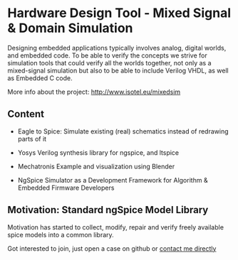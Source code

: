 # Hardware Design Tool - Mixed Signal & Domain Simulation

Designing embedded applications typically involves analog, digital worlds, and embedded code. 
To be able to verify the concepts we strive for simulation tools that could verify all the 
worlds together, not only as a mixed-signal simulation but also to be able to include Verilog 
VHDL, as well as Embedded C code.

More info about the project: http://www.isotel.eu/mixedsim

## Content

- Eagle to Spice: Simulate existing (real) schematics instead of redrawing parts of it

- Yosys Verilog synthesis library for ngspice, and ltspice

- Mechatronis Example and visualization using Blender

- NgSpice Simulator as a Development Framework for Algorithm & Embedded Firmware Developers

## Motivation: Standard ngSpice Model Library

Motivation has started to collect, modify, repair and verify freely available spice models
into a common library.

Got interested to join, just open a case on github or [contact me directly](mailto:uros@isotel.eu)
